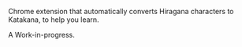 Chrome extension that automatically converts Hiragana characters to Katakana, to help you learn.

A Work-in-progress.
